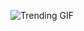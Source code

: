 
<!-- GIF_SECTION -->
![Trending GIF](https://media0.giphy.com/media/v1.Y2lkPThiYjIxNzcyN3JmcG5saDBzbWlybDZ6Z2RrZjN3N3E0MGF2bjVxeHZ3MWdpN3dwZiZlcD12MV9naWZzX3NlYXJjaCZjdD1n/13KrcHexkHQtnG/giphy.gif)
<!-- END_GIF_SECTION -->
